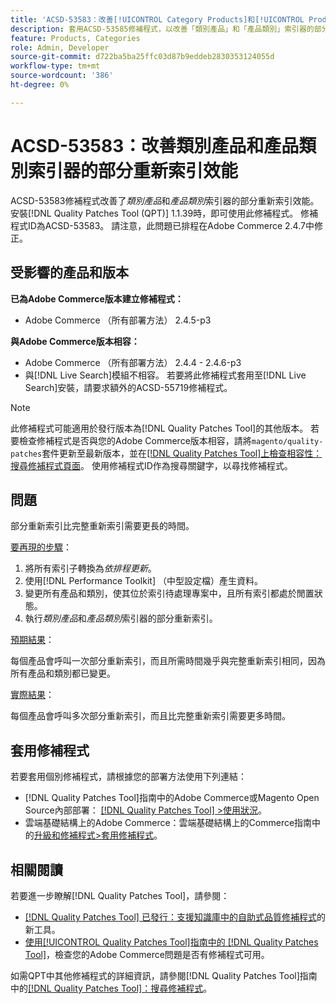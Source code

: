 ```yaml
---
title: 'ACSD-53583：改善[!UICONTROL Category Products]和[!UICONTROL Product Categories]索引器的部分重新索引效能'
description: 套用ACSD-53585修補程式，以改善「類別產品」和「產品類別」索引器的部分重新索引效能。
feature: Products, Categories
role: Admin, Developer
source-git-commit: d722ba5ba25ffc03d87b9eddeb2830353124055d
workflow-type: tm+mt
source-wordcount: '386'
ht-degree: 0%

---
```


# ACSD-53583：改善類別產品和產品類別索引器的部分重新索引效能

ACSD-53583修補程式改善了&#x200B;*類別產品*&#x200B;和&#x200B;*產品類別*&#x200B;索引器的部分重新索引效能。 安裝[!DNL Quality Patches Tool (QPT)] 1.1.39時，即可使用此修補程式。 修補程式ID為ACSD-53583。 請注意，此問題已排程在Adobe Commerce 2.4.7中修正。

## 受影響的產品和版本

**已為Adobe Commerce版本建立修補程式：**

* Adobe Commerce （所有部署方法） 2.4.5-p3

**與Adobe Commerce版本相容：**

* Adobe Commerce （所有部署方法） 2.4.4 - 2.4.6-p3
* 與[!DNL Live Search]模組不相容。 若要將此修補程式套用至[!DNL Live Search]安裝，請要求額外的ACSD-55719修補程式。

>[!NOTE]
>
>此修補程式可能適用於發行版本為[!DNL Quality Patches Tool]的其他版本。 若要檢查修補程式是否與您的Adobe Commerce版本相容，請將`magento/quality-patches`套件更新至最新版本，並在[[!DNL Quality Patches Tool]上檢查相容性：搜尋修補程式頁面](https://experienceleague.adobe.com/tools/commerce-quality-patches/index.html)。 使用修補程式ID作為搜尋關鍵字，以尋找修補程式。

## 問題

部分重新索引比完整重新索引需要更長的時間。

<u>要再現的步驟</u>：

1. 將所有索引子轉換為&#x200B;*依排程更新*。
1. 使用[!DNL Performance Toolkit] （中型設定檔）產生資料。
1. 變更所有產品和類別，使其位於索引待處理專案中，且所有索引都處於閒置狀態。
1. 執行&#x200B;*類別產品*&#x200B;和&#x200B;*產品類別*&#x200B;索引器的部分重新索引。

<u>預期結果</u>：

每個產品會呼叫一次部分重新索引，而且所需時間幾乎與完整重新索引相同，因為所有產品和類別都已變更。

<u>實際結果</u>：

每個產品會呼叫多次部分重新索引，而且比完整重新索引需要更多時間。

## 套用修補程式

若要套用個別修補程式，請根據您的部署方法使用下列連結：

* [!DNL Quality Patches Tool]指南中的Adobe Commerce或Magento Open Source內部部署： [[!DNL Quality Patches Tool] >使用狀況](https://experienceleague.adobe.com/docs/commerce-operations/tools/quality-patches-tool/usage.html)。
* 雲端基礎結構上的Adobe Commerce：雲端基礎結構上的Commerce指南中的[升級和修補程式>套用修補程式](https://experienceleague.adobe.com/docs/commerce-cloud-service/user-guide/develop/upgrade/apply-patches.html)。

## 相關閱讀

若要進一步瞭解[!DNL Quality Patches Tool]，請參閱：

* [[!DNL Quality Patches Tool] 已發行：支援知識庫中的自助式品質修補程式](https://experienceleague.adobe.com/en/docs/commerce-knowledge-base/kb/announcements/commerce-announcements/magento-quality-patches-released-new-tool-to-self-serve-quality-patches)的新工具。
* [使用[!UICONTROL Quality Patches Tool]指南中的 [!DNL Quality Patches Tool]](/help/tools/quality-patches-tool/patches-available-in-qpt/check-patch-for-magento-issue-with-magento-quality-patches.md)，檢查您的Adobe Commerce問題是否有修補程式可用。


如需QPT中其他修補程式的詳細資訊，請參閱[!DNL Quality Patches Tool]指南中的[[!DNL Quality Patches Tool]：搜尋修補程式](https://experienceleague.adobe.com/tools/commerce-quality-patches/index.html)。
